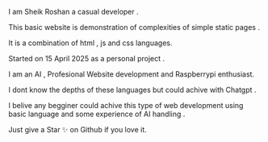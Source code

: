 I am Sheik Roshan a casual developer . 

This basic website is demonstration of complexities of simple static pages .

It is a combination of html , js and css languages.


Started on 15 April 2025 as a personal project .


I am  an AI , Profesional Website development and Raspberrypi enthusiast. 

I dont know the depths of these languages but could achive with Chatgpt .

I belive any begginer could achive this type of web development using basic language and some experience of AI handling .

Just give a Star ✨️ on Github if you love it.
